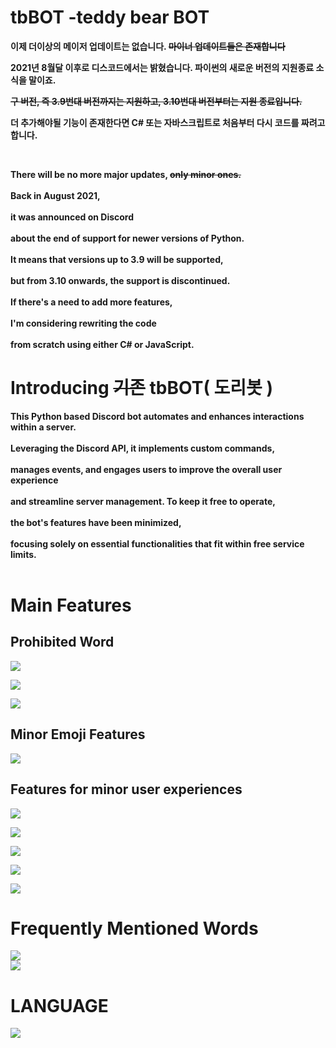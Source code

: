 # tbBOT -teddy bear BOT
  <p><b>이제 더이상의 메이저 업데이트는 없습니다. <s>마이너 업데이트들은 존재합니다</s></p><p>
  2021년 8월달 이후로 디스코드에서는 밝혔습니다. 파이썬의 새로운 버전의 지원종료 소식을 말이죠.</p><p><s>구 버전, 즉 3.9번대 버전까지는 지원하고, 3.10번대 버전부터는 지원 종료입니다.</s></p><p>
  더 추가해야될 기능이 존재한다면 C# 또는 자바스크립트로 처음부터 다시 코드를 짜려고 합니다.</p></b><br/>
  
<b><p>There will be no more major updates, <s>only minor ones.</s><br/><br/>
Back in August 2021,<br/><br/> it was announced on Discord<br/><br/>
about the end of support for newer versions of Python.<br/><br/>
It means that versions up to 3.9 will be supported,<br/><br/>
but from 3.10 onwards, the support is discontinued.<br/><br/>
If there's a need to add more features,<br/><br/> 
I'm considering rewriting the code <br/><br/>
from scratch using either C# or JavaScript.<br/>
</p></b>

# Introducing <s>기존</s> tbBOT( 도리봇 )

<b><p>This Python based Discord bot automates and enhances interactions within a server.<br/><br/> 
Leveraging the Discord API, it implements custom commands,<br/><br/> 
manages events, and engages users to improve the overall user experience<br/><br/> 
and streamline server management. To keep it free to operate,<br/><br/> 
the bot's features have been minimized,<br/><br/> 
focusing solely on essential functionalities that fit within free service limits.<br/><br/>
</p></b>

# Main Features

## Prohibited Word
<pre>
<img src="https://github.com/diligencefrozen/discordbot-main/blob/main/ss/4.PNG?raw=true">
</pre>

<pre>
<img src="https://github.com/diligencefrozen/discordbot-main/blob/main/ss/ASM(20241014).PNG?raw=true">
</pre>

<pre>
<img src="https://github.com/diligencefrozen/discordbot-main/blob/main/ss/BSM(20241014).PNG?raw=true">
</pre>

## Minor Emoji Features
<pre>
<img src="https://github.com/diligencefrozen/discordbot-main/blob/main/ss/ASM(10142024).PNG?raw=true">
</pre>

## Features for minor user experiences
<pre>
<img src="https://github.com/diligencefrozen/discordbot-main/blob/main/ss/ASM(241014)3.PNG?raw=true">
</pre>

<pre>
<img src="https://github.com/diligencefrozen/discordbot-main/blob/main/ss/BSM(241014)3.PNG?raw=true">
</pre>

<pre>
<img src="https://github.com/diligencefrozen/discordbot-main/blob/main/ss/BSM(241014)4.PNG?raw=true">
</pre>

<pre>
<img src="https://github.com/diligencefrozen/discordbot-main/blob/main/ss/BSM(241014)6.PNG?raw=true">
</pre>

<pre>
<img src="https://github.com/diligencefrozen/discordbot-main/blob/main/ss/BSM(241014)7.PNG?raw=true">
</pre>

# Frequently Mentioned Words
<pre>
<img src="https://github.com/diligencefrozen/discordbot-main/blob/main/ss/BSM_02.png?raw=true">
<img src="https://github.com/diligencefrozen/discordbot-main/blob/main/ss/ASM_02.png?raw=true">
</pre>

# LANGUAGE
<pre>
<img src="https://img.shields.io/badge/python-3776AB?style=for-the-badge&logo=python&logoColor=white"> 
</pre>


